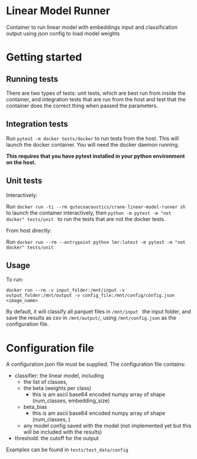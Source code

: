# Linear Model Runner

Container to run linear model with embeddings input and classification output using json config to load model weights


# Getting started

## Running tests

There are two types of tests: unit tests, which are best run from inside the container, and integration tests that are run from the host and test that the container does the correct thing when passed the parameters.

## Integration tests

Run `pytest -m docker tests/docker` to run tests from the host. This will launch the docker container. You will need the docker daemon running. 

**This requires that you have pytest installed in your python environment on the host.**


## Unit tests

Interactively: 

Run `docker run -ti --rm qutecoacoustics/crane-linear-model-runner sh` to launch the container interactively, then `python -m pytest -m "not docker" tests/unit ` to run the tests that are not the docker tests. 

From host directly: 

Run `docker run --rm --entrypoint python lmr:latest -m pytest -m "not docker" tests/unit`

## Usage

To run:

`docker run --rm -v input_folder:/mnt/input -v output_folder:/mnt/output -v config_file:/mnt/config/config.json <image_name>`

By default, it will classify all parquet files in `/mnt/input ` the input folder, and save the results as csv in `/mnt/output/`, using `/mnt/config.json` as the configuration file. 

# Configuration file

A configuration json file must be supplied. 
The configuration file contains:

- classifier: the linear model, including 
  - the list of classes, 
  - the beta (weights per class)
    - this is am ascii base64 encoded numpy array of shape (num_classes, embedding_size) 
  - beta_bias
    - this is am ascii base64 encoded numpy array of shape (num_classes, ) 
  - any model config saved with the model (not implemented yet but this will be included with the results)
- threshold: the cutoff for the output 

Examples can be found in `tests/test_data/config`

